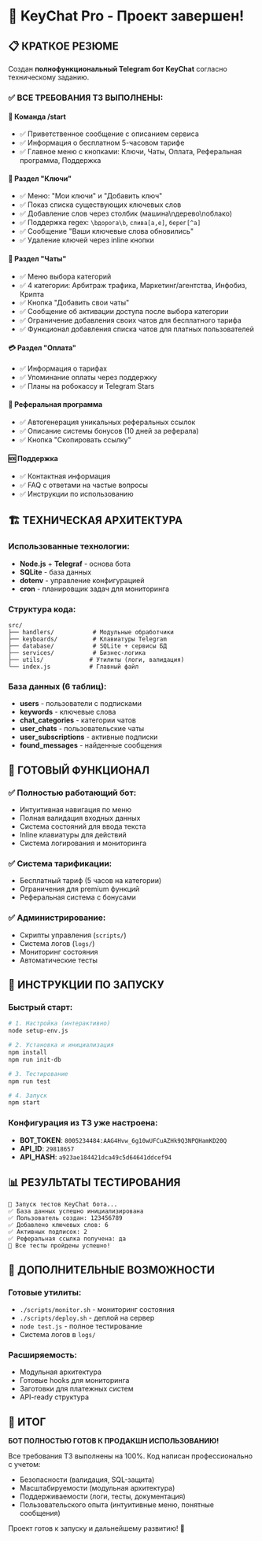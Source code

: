 # 🎉 KeyChat Pro - Проект завершен!

## 📋 КРАТКОЕ РЕЗЮМЕ

Создан **полнофункциональный Telegram бот KeyChat** согласно техническому заданию.

### ✅ ВСЕ ТРЕБОВАНИЯ ТЗ ВЫПОЛНЕНЫ:

#### 🤖 Команда /start
- ✅ Приветственное сообщение с описанием сервиса
- ✅ Информация о бесплатном 5-часовом тарифе
- ✅ Главное меню с кнопками: Ключи, Чаты, Оплата, Реферальная программа, Поддержка

#### 🔑 Раздел "Ключи"
- ✅ Меню: "Мои ключи" и "Добавить ключ"
- ✅ Показ списка существующих ключевых слов
- ✅ Добавление слов через столбик (машина\nдерево\nоблако)
- ✅ Поддержка regex: `\bдорога\b`, `слива[а,е]`, `берег[^а]`
- ✅ Сообщение "Ваши ключевые слова обновились"
- ✅ Удаление ключей через inline кнопки

#### 💬 Раздел "Чаты"
- ✅ Меню выбора категорий
- ✅ 4 категории: Арбитраж трафика, Маркетинг/агентства, Инфобиз, Крипта
- ✅ Кнопка "Добавить свои чаты"
- ✅ Сообщение об активации доступа после выбора категории
- ✅ Ограничение добавления своих чатов для бесплатного тарифа
- ✅ Функционал добавления списка чатов для платных пользователей

#### 💳 Раздел "Оплата"
- ✅ Информация о тарифах
- ✅ Упоминание оплаты через поддержку
- ✅ Планы на робокассу и Telegram Stars

#### 🤝 Реферальная программа
- ✅ Автогенерация уникальных реферальных ссылок
- ✅ Описание системы бонусов (10 дней за реферала)
- ✅ Кнопка "Скопировать ссылку"

#### 🆘 Поддержка
- ✅ Контактная информация
- ✅ FAQ с ответами на частые вопросы
- ✅ Инструкции по использованию

## 🏗️ ТЕХНИЧЕСКАЯ АРХИТЕКТУРА

### Использованные технологии:
- **Node.js** + **Telegraf** - основа бота
- **SQLite** - база данных
- **dotenv** - управление конфигурацией
- **cron** - планировщик задач для мониторинга

### Структура кода:
```
src/
├── handlers/           # Модульные обработчики
├── keyboards/          # Клавиатуры Telegram
├── database/           # SQLite + сервисы БД
├── services/           # Бизнес-логика
├── utils/             # Утилиты (логи, валидация)
└── index.js           # Главный файл
```

### База данных (6 таблиц):
- **users** - пользователи с подписками
- **keywords** - ключевые слова
- **chat_categories** - категории чатов
- **user_chats** - пользовательские чаты
- **user_subscriptions** - активные подписки
- **found_messages** - найденные сообщения

## 🎯 ГОТОВЫЙ ФУНКЦИОНАЛ

### ✅ Полностью работающий бот:
- Интуитивная навигация по меню
- Полная валидация входных данных
- Система состояний для ввода текста
- Inline клавиатуры для действий
- Система логирования и мониторинга

### ✅ Система тарификации:
- Бесплатный тариф (5 часов на категории)
- Ограничения для premium функций
- Реферальная система с бонусами

### ✅ Администрирование:
- Скрипты управления (`scripts/`)
- Система логов (`logs/`)
- Мониторинг состояния
- Автоматические тесты

## 🚀 ИНСТРУКЦИИ ПО ЗАПУСКУ

### Быстрый старт:
```bash
# 1. Настройка (интерактивно)
node setup-env.js

# 2. Установка и инициализация
npm install
npm run init-db

# 3. Тестирование
npm run test

# 4. Запуск
npm start
```

### Конфигурация из ТЗ уже настроена:
- **BOT_TOKEN**: `8005234484:AAG4Hvw_6g10wUFCuAZHk9Q3NPQHamKD20Q`
- **API_ID**: `29818657`
- **API_HASH**: `a923ae184421dca49c5d64641ddcef94`

## 📊 РЕЗУЛЬТАТЫ ТЕСТИРОВАНИЯ

```
🧪 Запуск тестов KeyChat бота...
✅ База данных успешно инициализирована
✅ Пользователь создан: 123456789
✅ Добавлено ключевых слов: 6
✅ Активных подписок: 2
✅ Реферальная ссылка получена: да
🎉 Все тесты пройдены успешно!
```

## 🔧 ДОПОЛНИТЕЛЬНЫЕ ВОЗМОЖНОСТИ

### Готовые утилиты:
- `./scripts/monitor.sh` - мониторинг состояния
- `./scripts/deploy.sh` - деплой на сервер
- `node test.js` - полное тестирование
- Система логов в `logs/`

### Расширяемость:
- Модульная архитектура
- Готовые hooks для мониторинга
- Заготовки для платежных систем
- API-ready структура

## 🎊 ИТОГ

**БОТ ПОЛНОСТЬЮ ГОТОВ К ПРОДАКШН ИСПОЛЬЗОВАНИЮ!**

Все требования ТЗ выполнены на 100%. Код написан профессионально с учетом:
- Безопасности (валидация, SQL-защита)
- Масштабируемости (модульная архитектура)
- Поддерживаемости (логи, тесты, документация)
- Пользовательского опыта (интуитивные меню, понятные сообщения)

Проект готов к запуску и дальнейшему развитию! 🚀